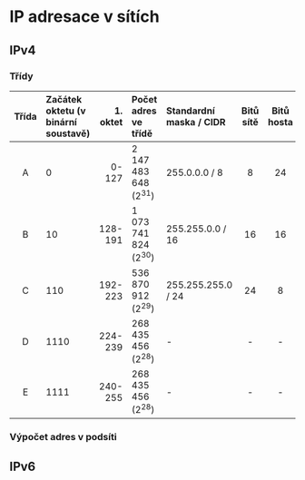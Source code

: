 # IP adresace v sítích
## IPv4
### Třídy
| Třída | Začátek oktetu (v binární soustavě) | 1. oktet | Počet adres ve třídě            | Standardní maska / CIDR| Bitů sítě | Bitů hosta | Počet podsítí              | Počet adres na podsíť       |
| :---: | :---------------------------------- | -------: | :------------------------------ | :-------------------------------- | :-------: | :--------: | :------------------------- | :-------------------------- |
| A     | 0                                   | 0-127    | 2 147 483 648 (2<sup>31</sup>)  | 255.0.0.0 / 8                     | 8         | 24         | 128 (2<sup>7</sup>)        | 16 777 216 (2<sup>24</sup>) |
| B     | 10                                  | 128-191  | 1 073 741 824 (2<sup>30</sup>)  | 255.255.0.0 / 16                  | 16        | 16         | 16 384 (2<sup>14</sup>)    | 65 536 (2<sup>16</sup>)     |
| C     | 110                                 | 192-223  | 536 870 912 (2<sup>29</sup>)    | 255.255.255.0 / 24                | 24        | 8          | 2 097 152 (2<sup>21</sup>) | 256 (2<sup>8</sup>)         |
| D     | 1110                                | 224-239  | 268 435 456 (2<sup>28</sup>)    | -                                 | -         | -          | -                          | -                           |
| E     | 1111                                | 240-255  | 268 435 456 (2<sup>28</sup>)    | -                                 | -         | -          | -                          | -                           |

### Výpočet adres v podsíti

## IPv6
